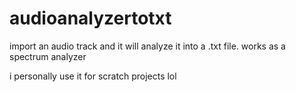 # audioanalyzertotxt
import an audio track and it will analyze it into a .txt file. works as a spectrum analyzer

i personally use it for scratch projects lol
